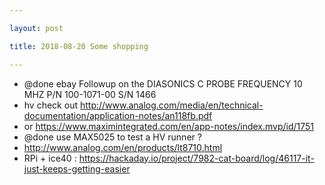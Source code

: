 ```yaml
---

layout: post

title: 2018-08-20 Some shopping

---
```



-   @done ebay Followup on the DIASONICS C PROBE FREQUENCY 10 MHZ P/N
    100-1071-00 S/N 1466
-   hv check out
    http://www.analog.com/media/en/technical-documentation/application-notes/an118fb.pdf
-   or https://www.maximintegrated.com/en/app-notes/index.mvp/id/1751
-   @done use MAX5025 to test a HV runner ?
-   http://www.analog.com/en/products/lt8710.html
-   RPi + ice40 :
    https://hackaday.io/project/7982-cat-board/log/46117-it-just-keeps-getting-easier


